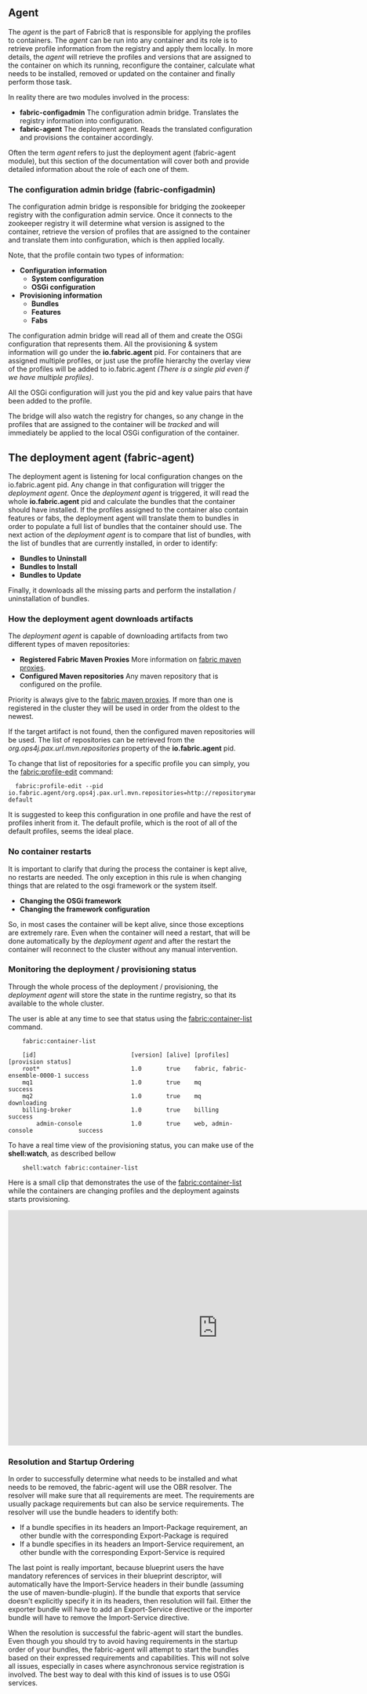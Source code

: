 ## Agent

The *agent* is the part of Fabric8 that is responsible for applying the profiles to containers. The *agent* can be run into any container and its role is to retrieve profile information from the registry and apply them locally.
In more details, the *agent* will retrieve the profiles and versions that are assigned to the container on which its running, reconfigure the container, calculate what needs to be installed, removed or updated on the container and finally perform those task.

In reality there are two modules involved in the process:

* **fabric-configadmin** The configuration admin bridge. Translates the registry information into configuration.
* **fabric-agent** The deployment agent. Reads the translated configuration and provisions the container accordingly.

Often the term *agent* refers to just the deployment agent (fabric-agent module), but this section of the documentation will cover both and provide detailed information about the role of each one of them.

### The configuration admin bridge (fabric-configadmin)

The configuration admin bridge is responsible for bridging the zookeeper registry with the configuration admin service.
Once it connects to the zookeeper registry it will determine what version is assigned to the container, retrieve the version of profiles that are assigned to the container and translate them into configuration, which is then applied locally.

Note, that the profile contain two types of information:

* **Configuration information**
  * **System configuration**
  * **OSGi configuration**
* **Provisioning information**
  * **Bundles**
  * **Features**
  * **Fabs**

The configuration admin bridge will read all of them and create the OSGi configuration that represents them.
All the provisioning & system information will go under the **io.fabric.agent** pid. For containers that are assigned multiple profiles, or just use the profile hierarchy the overlay view of the profiles will be added to io.fabric.agent *(There is a single pid even if we have multiple profiles)*.

All the OSGi configuration will just you the pid and key value pairs that have been added to the profile.

The bridge will also watch the registry for changes, so any change in the profiles that are assigned to the container will be *tracked* and will immediately be applied to the local OSGi configuration of the container.

## The deployment agent (fabric-agent)

The deployment agent is listening for local configuration changes on the io.fabric.agent pid. Any change in that configuration will trigger the *deployment agent*.
Once the *deployment agent* is triggered, it will read the whole **io.fabric.agent** pid and calculate the bundles that the container should have installed.
If the profiles assigned to the container also contain features or fabs, the deployment agent will translate them to bundles in order to populate a full list of bundles that the container should use.
The next action of the *deployment agent* is to compare that list of bundles, with the list of bundles that are currently installed, in order to identify:

* **Bundles to Uninstall**
* **Bundles to Install**
* **Bundles to Update**

Finally, it downloads all the missing parts and perform the installation / uninstallation of bundles.

### How the deployment agent downloads artifacts

The *deployment agent* is capable of downloading artifacts from two different types of maven repositories:

* **Registered Fabric Maven Proxies** More information on [fabric maven proxies](fabric-maven-proxy.html).
* **Configured Maven repositories** Any maven repository that is configured on the profile.

Priority is always give to the [fabric maven proxies](fabric-maven-proxy.html). If more than one is registered in the cluster they will be used in order from the oldest to the newest.

If the target artifact is not found, then the configured maven repositories will be used. The list of repositories can be retrieved from the *org.ops4j.pax.url.mvn.repositories* property of the **io.fabric.agent** pid.

To change that list of repositories for a specific profile you can simply, you the [fabric:profile-edit](commands/fabric-profile-edit.html) command:

      fabric:profile-edit --pid io.fabric.agent/org.ops4j.pax.url.mvn.repositories=http://repositorymanager.mylocalnetwork.net default

It is suggested to keep this configuration in one profile and have the rest of profiles inherit from it. The default profile, which is the root of all of the default profiles, seems the ideal place.

### No container restarts

It is important to clarify that during the process the container is kept alive, no restarts are needed. The only exception in this rule is when changing things that are related to the osgi framework or the system itself.

* **Changing the OSGi framework**
* **Changing the framework configuration**

So, in most cases the container will be kept alive, since those exceptions are extremely rare. Even when the container will need a restart, that will be done automatically by the *deployment agent* and after the restart the container will reconnect to the cluster without any manual intervention.


### Monitoring the deployment / provisioning status
Through the whole process of the deployment / provisioning, the *deployment agent* will store the state in the runtime registry, so that its available to the whole cluster.

The user is able at any time to see that status using the [fabric:container-list](commands/fabric-container-list.html) command.

        fabric:container-list

        [id]                           [version] [alive] [profiles]                     [provision status]
        root*                          1.0       true    fabric, fabric-ensemble-0000-1 success
        mq1                            1.0       true    mq                             success
        mq2                            1.0       true    mq                             downloading
        billing-broker                 1.0       true    billing                        success
            admin-console              1.0       true    web, admin-console             success

To have a real time view of the provisioning status, you can make use of the **shell:watch**, as described bellow

        shell:watch fabric:container-list

Here is a small clip that demonstrates the use of the [fabric:container-list](commands/fabric-container-list.html) while the containers are changing profiles and the deployment againsts starts provisioning.

<object width="853" height="480"><param name="movie" value="http://www.youtube.com/v/uhZE3aSDYcM?version=3&amp;hl=en_US&amp;rel=0"></param><param name="allowFullScreen" value="true"></param><param name="allowscriptaccess" value="always"></param><embed src="http://www.youtube.com/v/uhZE3aSDYcM?version=3&amp;hl=en_US&amp;rel=0" type="application/x-shockwave-flash" width="853" height="480" allowscriptaccess="always" allowfullscreen="true"></embed></object>

### Resolution and Startup Ordering

In order to successfully determine what needs to be installed and what needs to be removed, the fabric-agent will use the OBR resolver. The resolver will make sure that all requirements are meet.
The requirements are usually package requirements but can also be service requirements. The resolver will use the bundle headers to identify both:

* If a bundle specifies in its headers an Import-Package requirement, an other bundle with the corresponding Export-Package is required
* If a bundle specifies in its headers an Import-Service requirement, an other bundle with the corresponding Export-Service is required

The last point is really important, because blueprint users the have mandatory references of services in their blueprint descriptor, will automatically have the Import-Service headers in their bundle (assuming the use of maven-bundle-plugin).
If the bundle that exports that service doesn't explicitly specify it in its headers, then resolution will fail. Either the exporter bundle will have to add an Export-Service directive or the importer bundle will have to remove the Import-Service directive.

When the resolution is successful the fabric-agent will start the bundles. Even though you should try to avoid having requirements in the startup order of your bundles, the fabric-agent will attempt to start the bundles based on their expressed requirements and capabilities.
This will not solve all issues, especially in cases where asynchronous service registration is involved. The best way to deal with this kind of issues is to use OSGi services.

